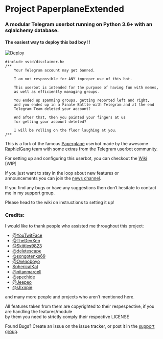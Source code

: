 # Project PaperplaneExtended

### **A modular Telegram userbot running on Python 3.6+ with an sqlalchemy database.**

#### The easiest way to deploy this bad boy !!

[![Deploy](https://www.herokucdn.com/deploy/button.svg)](https://heroku.com/deploy)

    #include <std/disclaimer.h>
    /**
        Your Telegram account may get banned.
        
        I am not responsible for ANY improper use of this bot.
        
        This userbot is intended for the purpose of having fun with memes,
        as well as efficiently managing groups.
        
        You ended up spamming groups, getting reported left and right,
        and you ended up in a Finale Battle with Telegram and at the end
        Telegram Team deleted your account?
        
        And after that, then you pointed your fingers at us
        for getting your acoount deleted?
        
        I will be rolling on the floor laughing at you.
    /**

This is a fork of the famous [Paperplane](https://github.com/RaphielGang/Telegram-UserBot) userbot made by the awesome [RaphielGang](https://github.com/RaphielGang) team with some extras from the Telegram userbot community.

For setting up and configuring this userbot, you can checkout the [Wiki](https://github.com/AvinashReddy3108/Paperplane-Extended/wiki) [WIP]

If you just want to stay in the loop about new features or  
announcements you can join the [news channel](https://t.me/PaperplaneExtendedNews).

If you find any bugs or have any suggestions then don’t hesitate to contact me in my [support group](https://t.me/joinchat/FL1HhlObW_Q5oUrZdbDcKg).

Please head to the wiki on instructions to setting it up!

### Credits:

I would like to thank people who assisted me throughout this project:

*   [@YouTwitFace](https://github.com/YouTwitFace)
*   [@TheDevXen](https://github.com/TheDevXen)
*   [@Skittles9823](https://github.com/Skittles9823)
*   [@deletescape](https://github.com/deletescape)
*   [@songotenks69](https://github.com/songotenks69)
*   [@Ovenoboyo](https://github.com/Ovenoboyo)
*   [SphericalKat](https://github.com/ATechnoHazard)
*   [@nitanmarcell](https://www.github.com/nitanmarcel)
*   [@spechide](https://www.github.com/spechide)
*   [@Jeepeo](https://github.com/Jeepeo)
*   [@shxnpie](https://github.com/shxnpie)

and many more people and projects who aren’t mentioned here.

All features taken from them are copyrighted to their respespective, if you are handling the features/module  
by them you need to strictly comply their respective LICENSE

Found Bugs? Create an issue on the issue tracker, or post it in the [support group](https://t.me/joinchat/FL1HhlObW_Q5oUrZdbDcKg).

